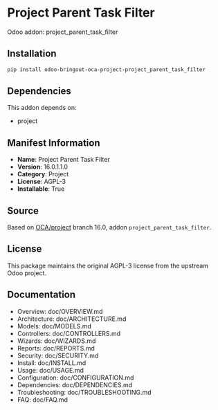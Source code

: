 # Project Parent Task Filter

Odoo addon: project_parent_task_filter

## Installation

```bash
pip install odoo-bringout-oca-project-project_parent_task_filter
```

## Dependencies

This addon depends on:
- project

## Manifest Information

- **Name**: Project Parent Task Filter
- **Version**: 16.0.1.1.0
- **Category**: Project
- **License**: AGPL-3
- **Installable**: True

## Source

Based on [OCA/project](https://github.com/OCA/project) branch 16.0, addon `project_parent_task_filter`.

## License

This package maintains the original AGPL-3 license from the upstream Odoo project.

## Documentation

- Overview: doc/OVERVIEW.md
- Architecture: doc/ARCHITECTURE.md
- Models: doc/MODELS.md
- Controllers: doc/CONTROLLERS.md
- Wizards: doc/WIZARDS.md
- Reports: doc/REPORTS.md
- Security: doc/SECURITY.md
- Install: doc/INSTALL.md
- Usage: doc/USAGE.md
- Configuration: doc/CONFIGURATION.md
- Dependencies: doc/DEPENDENCIES.md
- Troubleshooting: doc/TROUBLESHOOTING.md
- FAQ: doc/FAQ.md
